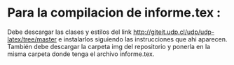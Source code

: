# Para la compilacion de informe.tex :
Debe descargar las clases y estilos del link http://giteit.udp.cl/udp/udp-latex/tree/master  e instalarlos siguiendo las instrucciones que ahi aparecen. También debe descargar la carpeta img del repositorio y ponerla en la misma carpeta donde tenga el archivo informe.tex.
